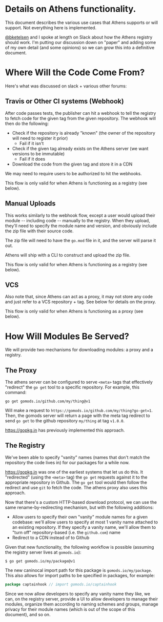 # Details on Athens functionality.

This document describes the various use cases that Athens supports or will
support. Not everything here is implemented.

[@bketelsen](https://github.com/bketelsen) and I spoke at length on Slack about
how the Athens registry should work. I'm putting our discussion down on "paper"
and adding some of my own detail (and some opinions) so we can grow this into
a definitive document.

# Where Will the Code Come From?

Here's what was discussed on slack + various other forums:

## Travis or Other CI systems (Webhook)

After code passes tests, the publisher can hit a webhook to tell the registry to fetch
code for the given tag from the given repository. The webhook will then do the following:

- Check if the repository is already "known" (the owner of the repository will need to register it prior)
   - Fail if it isn't
- Check if the given tag already exists on the Athens server (we want versions to be immutable)
  - Fail if it does
- Download the code from the given tag and store it in a CDN

We may need to require users to be authorized to hit the webhooks.

This flow is only valid for when Athens is functioning as a registry (see below).

## Manual Uploads

This works similarly to the webhook flow, except a user would upload their module --
including code -- manually to the registry. When they upload, they'll need to
specify the module name and version, and obviously include the zip file with their
source code.

The zip file will need to have the `go.mod` file in it, and the server will
parse it out.

Athens will ship with a CLI to construct and upload the zip file.

This flow is only valid for when Athens is functioning as a registry (see below).

## VCS

Also note that, since Athens can act as a proxy, it may not store any code
and just refer to a VCS repository + tag. See below for details on the
proxy.

This flow is only valid for when Athens is functioning as a proxy (see below).

# How Will Modules Be Served?

We will provide two mechanisms for downloading modules: a proxy and a registry.

## The Proxy

The athens server can be configured to serve `<meta>` tags that effectively
"redirect" the `go get` tool to a specific repository. For example, this
command:

```console
go get gomods.io/github.com/my/thing@v1
```

Will make a request to `https://gomods.io/github.com/my/thing?go-get=1`. Then,
the gomods server will return a page with the meta tag redirect to send
`go get` to the github repository `my/thing` at tag `v1.0.0`.

https://gopkg.in has previously implemented this approach.

## The Registry

We've been able to specify "vanity" names (names that don't match the
repository the code lives in) for our packages for a while now.

https://gopkg.in was one of the earliest systems that let us do this.
It "redirected" (using the `<meta>` tag) the `go get` requests against it to
the appropriate repository in Github. The `go get` tool would then follow the
redirect and use `git` to fetch the code. The athens proxy also uses this
approach.

Now that there's a custom HTTP-based download protocol, we can use the same
rename-by-redirecting mechanism, but with the following additions:

* Allow users to specify their own "vanity" module names for a given codebase:
  we'll allow users to specify at most 1 vanity name attached to an existing
  repository. If they specify a vanity name, we'll allow them to "turn off"
  repository-based (i.e. the `github.com`) name
* Redirect to a CDN instead of to Github

Given that new functionality, the following workflow is possible (assuming the registry
server lives at `gomods.io`):

```console
$ go get gomods.io/my/package@v1
```

The new caninocal import path for this package is `gomods.io/my/package`.
This also allows for import paths to be specified in packages, for example:

```go
package captainhook // import gomods.io/captainhook
```

Since we now allow developers to specify any vanity name they like, we can,
on the registry server, provide a UI to allow developers to manage their
modules, organize them according to naming schemes and groups, manage privacy
for their module names (which is out of the scope of this document), and so on.
